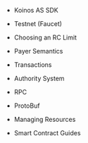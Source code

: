 - Koinos AS SDK
- Testnet (Faucet)
- Choosing an RC Limit
- Payer Semantics
- Transactions
- Authority System
- RPC
- ProtoBuf
- Managing Resources

- Smart Contract Guides
